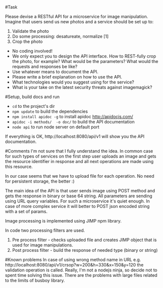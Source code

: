 #Task

Please devise a RESTful API for a microservice for image manipulation. Imagine that users send us new photos and a service should be set up to:
1) Validate the photo
2) Do some processing: desatureate, normalize [1]
3) Crop the photo
* No coding involved!
* We only expect you to design the API interface. How to REST-fully crop the photo, for example? What would be the parameters? What would the requests and responses be like?
* Use whatever means to document the API.
* Please write a brief explanation on how to use the API.
* What technologies would you suggest using for the service?
* What is your take on the latest security threats against imagemagick?

#Setup, build docs  and run
+ ``cd`` to the project's dir
+ ``npm update`` to build the dependencies
+ ``npm install apidoc -g`` to install apidoc http://apidocjs.com/
+ ``apidoc -i methods/  -o doc/`` to build the API documentation
+ ``node api`` to run node server on default port 

If everything is OK,  http://localhost:8080/api/v1 will show you the API documentation.  

#Comments
I'm not sure that I fully understand the idea. 
In common case for such types of services on the first step user uploads an image and gets the resource identifier in response and all next operations are made using this resource. 

In our case seems that we have to upload file for each operation. 
 No need for persistent storage, the better :)

The main idea of the API is that user sends image using POST method and gets the response in binary or base 64 string. All parameters are sending using URL query variables. For such a microservice it's quiet enough. In case of more complex service it will better to POST json encoded string with a set of params.

Image processing is implemented using JIMP npm library. 
 
In code two processing filters are used.
1. Pre process filter  - checks uploaded file and creates JIMP object that is used for image manipulations.  
1. Post process filter - build the response of needed type (binary or string)  

   
#Known problems
In case of using wrong method name in URL e.g. http://localhost:8080/api/v1/crsop?w=200&h=330&x=150&y=120 the validation operation is called. Really, I'm not a nodejs ninja, so decide not to spent time solving this issue. 
There are the problems with large files related to the limits of busboy library.   
  
 
   